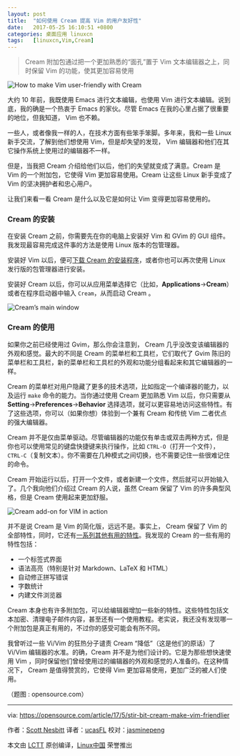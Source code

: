 ```yaml
---
layout: post
title:	"如何使用 Cream 提高 Vim 的用户友好性"
date:	2017-05-25 16:10:51 +0800 
categories:	桌面应用 linuxcn 
tags:	[linuxcn,Vim,Cream]
---
```




> 
> Cream 附加包通过把一个更加熟悉的“面孔”置于 Vim 文本编辑器之上，同时保留 Vim 的功能，使其更加容易使用
> 
> 
> 


![How to make Vim user-friendly with Cream](/Asserts/Images//attachment/album/201705/25/161055s6ewwhospwflorv6.png "How to make Vim user-friendly with Cream")


大约 10 年前，我既使用 Emacs 进行文本编辑，也使用 Vim 进行文本编辑。说到底，我的确是一个热衷于 Emacs 的家伙。尽管 Emacs 在我的心里占据了很重要的地位，但我知道， Vim 也不赖。


一些人，或者像我一样的人，在技术方面有些笨手笨脚。多年来，我和一些 Linux 新手交流，了解到他们想使用 Vim，但是却失望的发现， Vim 编辑器和他们在其它操作系统上使用过的编辑器不一样。


但是，当我把 Cream 介绍给他们以后，他们的失望就变成了满意。Cream 是 Vim 的一个附加包，它使得 Vim 更加容易使用。Cream 让这些 Linux 新手变成了 Vim 的坚决拥护者和忠心用户。


让我们来看一看 Cream 是什么以及它是如何让 Vim 变得更加容易使用的。


### Cream 的安装


在安装 Cream 之前，你需要先在你的电脑上安装好 Vim 和 GVim 的 GUI 组件。我发现最容易完成这件事的方法是使用 Linux 版本的包管理器。


安装好 Vim 以后，便可[下载 Cream 的安装程序](http://cream.sourceforge.net/download.html)，或者你也可以再次使用 Linux 发行版的包管理器进行安装。


安装好 Cream 以后，你可以从应用菜单选择它（比如，**Applications**->**Cream**）或者在程序启动器中输入 `Cream`，从而启动 Cream 。


![Cream’s main window](/Asserts/Images//attachment/album/201705/25/161056qipbe79nreitkttd.png "Cream’s main window")


### Cream 的使用


如果你之前已经使用过 Gvim，那么你会注意到， Cream 几乎没改变该编辑器的外观和感觉。最大的不同是 Cream 的菜单栏和工具栏，它们取代了 Gvim 陈旧的菜单栏和工具栏，新的菜单栏和工具栏的外观和功能分组看起来和其它编辑器的一样。


Cream 的菜单栏对用户隐藏了更多的技术选项，比如指定一个编译器的能力，以及运行 `make` 命令的能力。当你通过使用 Cream 更加熟悉 Vim 以后，你只需要从 **Setting**->**Preferences**->**Behavior** 选择选项，就可以更容易地访问这些特性。有了这些选项，你可以（如果你想）体验到一个兼有 Cream 和传统 Vim 二者优点的强大编辑器。


Cream 并不是仅由菜单驱动。尽管编辑器的功能仅有单击或双击两种方式，但是你也可以使用常见的键盘快捷键来执行操作，比如 `CTRL-O`（打开一个文件），`CTRL-C`（复制文本）。你不需要在几种模式之间切换，也不需要记住一些很难记住的命令。


Cream 开始运行以后，打开一个文件，或者新建一个文件，然后就可以开始输入了。几个我向他们介绍过 Cream 的人说，虽然 Cream 保留了 Vim 的许多典型风格，但是 Cream 使用起来更加舒服。


![Cream add-on for VIM in action](/Asserts/Images//attachment/album/201705/25/161057fvh3v3vo4kkku4zv.png "Cream add-on for VIM in action")


并不是说 Cream 是 Vim 的简化版，远远不是。事实上， Cream 保留了 Vim 的全部特性，同时，它还有[一系列其他有用的特性](http://cream.sourceforge.net/featurelist.html)。我发现的 Cream 的一些有用的特性包括：


* 一个标签式界面
* 语法高亮（特别是针对 Markdown、LaTeX 和 HTML）
* 自动修正拼写错误
* 字数统计
* 内建文件浏览器


Cream 本身也有许多附加包，可以给编辑器增加一些新的特性。这些特性包括文本加密、清理电子邮件内容，甚至还有一个使用教程。老实说，我还没有发现哪一个附加包是真正有用的，不过你的感受可能会有所不同。


我曾听过一些 Vi/Vim 的狂热分子谴责 Cream “降低”（这是他们的原话）了 Vi/Vim 编辑器的水准。的确，Cream 并不是为他们设计的。它是为那些想快速使用 Vim ，同时保留他们曾经使用过的编辑器的外观和感觉的人准备的。在这种情况下， Cream 是值得赞赏的，它使得 Vim 更加容易使用，更加广泛的被人们使用。


（题图 : opensource.com）




---


via: <https://opensource.com/article/17/5/stir-bit-cream-make-vim-friendlier>


作者：[Scott Nesbitt](https://opensource.com/users/scottnesbitt) 译者：[ucasFL](https://github.com/ucasFL) 校对：[jasminepeng](https://github.com/jasminepeng)


本文由 [LCTT](https://github.com/LCTT/TranslateProject) 原创编译，[Linux中国](https://linux.cn/) 荣誉推出
